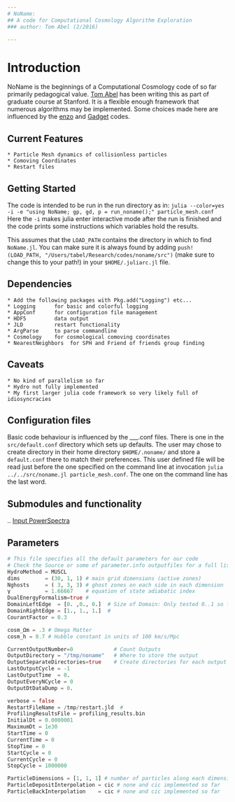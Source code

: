```yaml
---
# NoName: 
## A code for Computational Cosmology Algorithm Exploration
### author: Tom Abel (2/2016)

---
```


# Introduction
NoName is the beginnings of a Computational Cosmology code of so far 
primarily pedagogical value. 
[Tom Abel](http://tomabel.org/) has been writing this as part of graduate
course at Stanford. It is a flexible enough framework that numerous algorithms 
may be implemented. Some choices made here are influenced by the
[enzo](http://enzo-project.org) and [Gadget](http://wwwmpa.mpa-garching.mpg.de/gadget/) 
codes.


## Current Features
	* Particle Mesh dynamics of collisionless particles
	* Comoving Coordinates
	* Restart files


## Getting Started

The code is intended to be run in the run directory as in:
`julia --color=yes -i -e "using NoName; gp, gd, p = run_noname();" particle_mesh.conf`
Here the `-i` makes julia enter interactive mode after the run is finished and
the code prints some instructions which variables hold the results. 

This assumes that the `LOAD_PATH` contains the directory in which to find
`NoName.jl`. 
You can make sure it is always found by adding 
`push!(LOAD_PATH, "/Users/tabel/Research/codes/noname/src")`
(make sure to change this to your path!) in your
`$HOME/.juliarc.jl` 
file. 

## Dependencies
	* Add the following packages with Pkg.add("Logging") etc...
	* Logging      for basic and colorful logging
	* AppConf      for configuration file management
	* HDF5         data output
	* JLD          restart functionality
	* ArgParse     to parse commandline
	* Cosmology    for cosmological comoving coordinates
	* NearestNeighbors  for SPH and Friend of friends group finding


## Caveats
	* No kind of parallelism so far
	* Hydro not fully implemented
	* My first larger julia code framework so very likely full of idiosyncracies 

## Configuration files

Basic code behaviour is influenced by the ___.conf files.
There is one in the `src/default.conf` directory which sets up defaults. 
The user may chose to create directory in their home directory `$HOME/.noname/` 
and store a `default.conf` there to match their preferences. This
user defined file will be read just before the one specified on the command line at
invocation `julia ../../src/noname.jl particle_mesh.conf`. 
The one on the command line has the last word. 

## Submodules and functionality
 .. [Input PowerSpectra](doc/InputPowerSPectra.md)

## Parameters

```julia
# This file specifies all the default parameters for our code
# Check the Source or some of parameter.info outputfiles for a full list
HydroMethod = MUSCL
dims        = (30, 1, 1) # main grid dimensions (active zones)
Nghosts     = ( 3, 3, 3) # ghost zones on each side in each dimension
γ           = 1.66667    # equation of state adiabatic index
DualEnergyFormalism=true # 
DomainLeftEdge  = [0. ,0., 0.]  # Size of Domain: Only tested 0..1 so far
DomainRightEdge = [1., 1., 1.]  # 
CourantFactor = 0.3

cosm_Ωm = .3 # Omega Matter
cosm_h = 0.7 # Hubble constant in units of 100 km/s/Mpc

CurrentOutputNumber=0             # Count Outputs 
OutputDirectory = "/tmp/noname"   # Where to store the output
OutputSeparateDirectories=true    # Create directories for each output
LastOutputCycle = -1
LastOutputTime  = 0.
OutputEveryNCycle = 0
OutputDtDataDump = 0.

verbose = false
RestartFileName = /tmp/restart.jld  #
ProfilingResultsFile = profiling_results.bin 
InitialDt = 0.0000001
MaximumDt = 1e30
StartTime = 0
CurrentTime = 0
StopTime = 0
StartCycle = 0
CurrentCycle = 0
StopCycle = 1000000

ParticleDimensions = [1, 1, 1] # number of particles along each dimension
ParticleDepositInterpolation = cic # none and cic implemented so far
ParticleBackInterpolation    = cic # none and cic implemented so far
```
